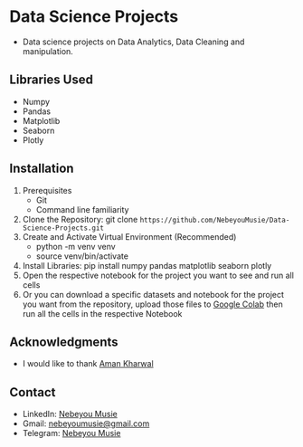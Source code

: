 # Data Science Projects
 - Data science projects on Data Analytics, Data Cleaning and manipulation.

## Libraries Used
 - Numpy
 - Pandas
 - Matplotlib
 - Seaborn
 - Plotly

## Installation
 1. Prerequisites
    - Git
    - Command line familiarity
 2. Clone the Repository: git clone `https://github.com/NebeyouMusie/Data-Science-Projects.git`
 3. Create and Activate Virtual Environment (Recommended)
    - python -m venv venv
    - source venv/bin/activate
 4. Install Libraries: pip install numpy pandas matplotlib seaborn plotly
 5. Open the respective notebook for the project you want to see and run all cells
 6. Or you can download a specific datasets and notebook for the project you want from the repository, upload those files to [Google Colab](https://colab.research.google.com/) then run all the cells in the respective Notebook

## Acknowledgments
 - I would like to thank [Aman Kharwal](https://www.linkedin.com/in/aman-kharwal)

## Contact
 - LinkedIn: [Nebeyou Musie](https://www.linkedin.com/in/nebeyou-musie)
 - Gmail: nebeyoumusie@gmail.com
 - Telegram: [Nebeyou Musie](https://t.me/NebeyouMusie)
